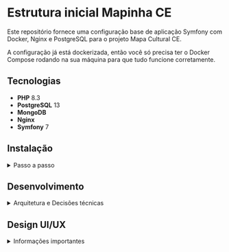 # Estrutura inicial Mapinha CE

Este repositório fornece uma configuração base de aplicação Symfony com Docker, Nginx e PostgreSQL para o projeto Mapa Cultural CE.

A configuração já está dockerizada, então você só precisa ter o Docker Compose rodando na sua máquina para que tudo funcione corretamente.

## Tecnologias

- **PHP** 8.3
- **PostgreSQL** 13
- **MongoDB**
- **Nginx**
- **Symfony** 7

## Instalação 
<details>
<summary>Passo a passo</summary>

### Clonar o Repositório

Primeiro, clone o repositório usando SSH ou HTTPS:

```bash
git clone git@github.com:secultce/mapinha.git
```
ou
```bash
git clone https://github.com/secultce/mapinha.git
```

### Navegar para o Diretório do Projeto
Mude para o diretório do projeto:

```bash
cd mapinha
```

### Iniciar os Contêineres Docker
Execute o Docker Compose para iniciar os contêineres:
```bash
docker-compose up -d
```

### Instalar Dependências
Para instalar as dependências do projeto, entre no contêiner PHP:
```bash
docker-compose exec -it mapinha-php bash
```

Dentro do contêiner, execute:
```bash
composer install
```

### Uso

Depois que tudo estiver configurado e as dependências instaladas, você pode acessar sua aplicação Symfony em [http://localhost:8080](http://localhost:8080).

Também criei uma rota de teste. Você pode acessá-la em [http://localhost:8080/hello](http://localhost:8080/hello). Esta rota está definida no controller `HelloWorldController` e retorna a mensagem "Bem vind@ ao Mapas Culturais CE".

</details>


## Desenvolvimento
<details>
<summary>Arquitetura e Decisões técnicas</summary>

Estamos utilizando o Symfony e o seu ecossistma de bibliotecas, porém a arquitetura é baseada em camadas e trata-se de um monolítico com a metodologia API First

```mermaid
flowchart TD
    HC((HttpClient)) --JsonRequest<--> R[Routes]
    B((Browser)) --GET/POST--> Routes
    R --> CA[[ControllerApi]]
    Routes --> CW[[ControllerWeb]]
    CA <--> S[Service]
    CW <--> S
    S <--> RP[Repository]
    RP <==> D[(Database)]
    CA --JsonResponse--> HC
    CW --HTML/CSS/JS--> B
```

Para saber mais sobre nossas decisões técnicas [acesse aqui](./help/README.md)
</details>

## Design UI/UX
<details>
<summary>Informações importantes</summary>

### Prototipação das telas
A prototipagem das telas é feita por outro time, do RedeMapas, e se encontra [neste link do Figma](https://www.figma.com/design/HkR1qdfHPn4riffcBBOQwR/Prot%C3%B3tipos-%7C-Prioriza%C3%A7%C3%B5es?node-id=0-1&t=n23kLvhTSbEMELhz-0) 

### Componentes web
Há um fork do Bootstrap (framework css) com a implementação dos protótipos acima, se encontra [neste repositório](https://github.com/secultce/mapaculturaldesign)

### Decisões de Design
Alguns protótipos implementados não estão seguindo a risca o design sugerido, por decisões totalmente técnicas que estão [documentadas aqui](https://github.com/secultce/mapaculturaldesign/blob/main/help/design-decisions.md)
</details>

